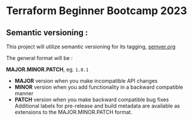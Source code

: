 # Terraform Beginner Bootcamp 2023

## Semantic versioning :

This project will utilize semantic versioning for its tagging, [semver.org](https://semver.org/) 

The general format will be :

**MAJOR.MINOR.PATCH**, eg. `1.0.1`

- **MAJOR** version when you make incompatible API changes
- **MINOR** version when you add functionality in a backward compatible manner
- **PATCH** version when you make backward compatible bug fixes
Additional labels for pre-release and build metadata are available as extensions to the MAJOR.MINOR.PATCH format.